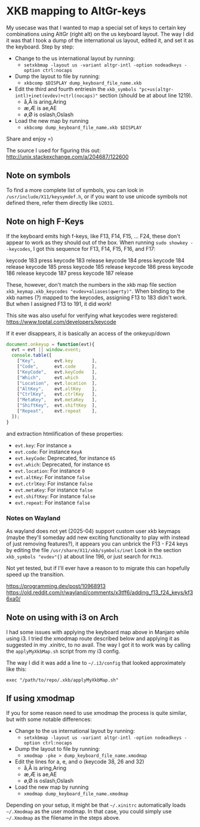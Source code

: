 # XKB mapping to AltGr-keys

My usecase was that I wanted to map a special set of keys
to certain key combinations using AltGr (right alt) on the
us keyboard layout. The way I did it was that I took a dump
of the international us layout, edited it, and set it as the
keyboard. Step by step:

* Change to the us international layout by running:
    * `setxkbmap -layout us -variant altgr-intl -option nodeadkeys -option ctrl:nocaps`
* Dump the layout to file by running:
    * `xkbcomp $DISPLAY dump_keyboard_file_name.xkb`
* Edit the third and fourth entriesin the `xkb_symbols "pc+us(altgr-intl)+inet(evdev)+ctrl(nocaps)"` section (should be at about line 1219).
    * å,Å is aring,Aring
    * æ,Æ is ae,AE
    * ø,Ø is oslash,Oslash
* Load the new map by running
    * `xkbcomp dump_keyboard_file_name.xkb $DISPLAY`

Share and enjoy =)

The source I used for figuring this out: http://unix.stackexchange.com/a/204687/122600

## Note on symbols

To find a more complete list of symbols, you can look in `/usr/include/X11/keysymdef.h`,
or if you want to use unicode symbols not defined there, refer them directly like `U2031`.

## Note on high F-Keys

If the keyboard emits high f-keys, like F13, F14, F15, ... F24, these don't appear to work as they should out of the box.
When running `sudo showkey --keycodes`, I got this sequence for
 F13, F14, F15, F16, and F17:

keycode 183 press
keycode 183 release
keycode 184 press
keycode 184 release
keycode 185 press
keycode 185 release
keycode 186 press
keycode 186 release
keycode 187 press
keycode 187 release

These, however, don't match the numbers in the xkb map file section `xkb_keymap.xkb_keycodes "evdev+aliases(qwerty)"`.
When binding to the xkb names (?) mapped to the keycodes, assigning F13 to 183 didn't work.
But when I assigned F13 to 191, it did work!

This site was also useful for verifying what keycodes were registered:
https://www.toptal.com/developers/keycode

If it ever disappears, it is basically an access of the onkeyup/down

```js
document.onkeyup = function(evt){
  evt = evt || window.event;
  console.table([
    ["Key",       evt.key       ],
    ["Code",      evt.code      ],
    ["KeyCode",   evt.keyCode   ],
    ["Which",     evt.which     ],
    ["Location",  evt.location  ],
    ["AltKey",    evt.altKey    ],
    ["CtrlKey",   evt.ctrlKey   ],
    ["MetaKey",   evt.metaKey   ],
    ["ShiftKey",  evt.shiftKey  ],
    ["Repeat",    evt.repeat    ],
  ]);
}
```

and extraction htmlification of these properties:

* `evt.key`: For instance `a`
* `evt.code`: For instance `KeyA`
* `evt.keyCode`: Deprecated, for instance `65`
* `evt.which`: Deprecated, for instance `65`
* `evt.location`: For instance `0`
* `evt.altKey`: For instance `false`
* `evt.ctrlKey`: For instance `false`
* `evt.metaKey`: For instance `false`
* `evt.shiftKey`: For instance `false`
* `evt.repeat`: For instance `false`

### Notes on Wayland

As wayland does not yet (2025-04) support custom user xkb keymaps
(maybe they'll someday add new exciting functionality to play with instead of just removing features?),
it appears you can unbrick the F13 - F24 keys by editing the file
`/usr/share/X11/xkb/symbols/inet`
Look in the section `xkb_symbols "evdev"{}` at about line 196, or just search for `FK13`.

Not yet tested, but if I'll ever have a reason to to migrate this can hopefully speed up the transition.

https://programming.dev/post/10968913
https://old.reddit.com/r/wayland/comments/x3tff6/adding_f13_f24_keys/kf36xa0/

## Note on using with i3 on Arch

I had some issues with applying the keyboard map above in Manjaro while using i3.
I tried the xmodmap route described below and applying it as suggested in my .xinitrc, to no avail.
The way I got it to work was by calling the `applyMyXkbMap.sh` script from my i3 config.

The way I did it was add a line to `~/.i3/config` that looked approximately like this:

```
exec "/path/to/repo/.xkb/applyMyXkbMap.sh"
```

## If using xmodmap

If you for some reason need to use xmodmap the process is quite similar,
but with some notable differences:

* Change to the us international layout by running:
    * `setxkbmap -layout us -variant altgr-intl -option nodeadkeys -option ctrl:nocaps`
* Dump the layout to file by running:
    * `xmodmap -pke > dump_keyboard_file_name.xmodmap`
* Edit the lines for a, e, and o (keycode 38, 26 and 32)
    * å,Å is aring,Aring
    * æ,Æ is ae,AE
    * ø,Ø is oslash,Oslash
* Load the new map by running
    * `xmodmap dump_keyboard_file_name.xmodmap`

Depending on your setup, it might be that `~/.xinitrc` automatically loads `~/.Xmodmap` as the user modmap.
In that case, you could simply use `~/.Xmodmap` as the filename in the steps above.
